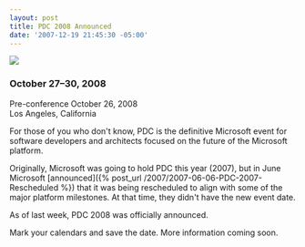 ```yaml
---
layout: post
title: PDC 2008 Announced
date: '2007-12-19 21:45:30 -05:00'
---
```


![](http://msdn2.microsoft.com/bb288534.pdc_toplevel_revised.jpg)

### October 27–30, 2008     
Pre-conference October 26, 2008      
Los Angeles, California

For those of you who don't know, PDC is the definitive Microsoft event for software developers and architects focused on the future of the Microsoft platform. 

Originally, Microsoft was going to hold PDC this year (2007), but in June Microsoft [announced]({% post_url /2007/2007-06-06-PDC-2007-Rescheduled %}) that it was being rescheduled to align with some of the major platform milestones. At that time, they didn't have the new event date.

As of last week, PDC 2008 was officially announced.

Mark your calendars and save the date. More information coming soon.
